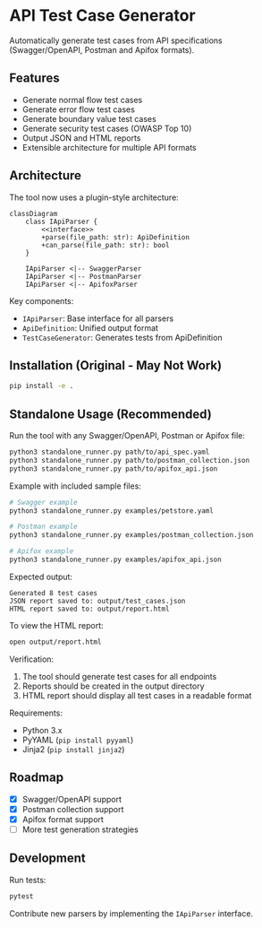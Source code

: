 # API Test Case Generator

Automatically generate test cases from API specifications (Swagger/OpenAPI, Postman and Apifox formats).

## Features

- Generate normal flow test cases
- Generate error flow test cases  
- Generate boundary value test cases
- Generate security test cases (OWASP Top 10)
- Output JSON and HTML reports
- Extensible architecture for multiple API formats

## Architecture

The tool now uses a plugin-style architecture:

```mermaid
classDiagram
    class IApiParser {
        <<interface>>
        +parse(file_path: str): ApiDefinition
        +can_parse(file_path: str): bool
    }
    
    IApiParser <|-- SwaggerParser
    IApiParser <|-- PostmanParser
    IApiParser <|-- ApifoxParser
```

Key components:
- `IApiParser`: Base interface for all parsers
- `ApiDefinition`: Unified output format
- `TestCaseGenerator`: Generates tests from ApiDefinition

## Installation (Original - May Not Work)

```bash
pip install -e .
```

## Standalone Usage (Recommended)

Run the tool with any Swagger/OpenAPI, Postman or Apifox file:

```bash
python3 standalone_runner.py path/to/api_spec.yaml
python3 standalone_runner.py path/to/postman_collection.json
python3 standalone_runner.py path/to/apifox_api.json
```

Example with included sample files:

```bash
# Swagger example
python3 standalone_runner.py examples/petstore.yaml

# Postman example
python3 standalone_runner.py examples/postman_collection.json

# Apifox example
python3 standalone_runner.py examples/apifox_api.json
```

Expected output:
```
Generated 8 test cases
JSON report saved to: output/test_cases.json  
HTML report saved to: output/report.html
```

To view the HTML report:
```bash
open output/report.html
```

Verification:
1. The tool should generate test cases for all endpoints
2. Reports should be created in the output directory
3. HTML report should display all test cases in a readable format

Requirements:
- Python 3.x
- PyYAML (`pip install pyyaml`)
- Jinja2 (`pip install jinja2`)

## Roadmap

- [x] Swagger/OpenAPI support
- [x] Postman collection support
- [x] Apifox format support
- [ ] More test generation strategies

## Development

Run tests:
```bash
pytest
```

Contribute new parsers by implementing the `IApiParser` interface.
